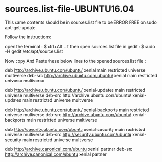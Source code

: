 # sources.list-file-UBUNTU16.04
This same contents should be in sources.list file to be ERROR FREE on sudo apt-get-update.

Follow the instructions:

open the terminal : $ ctrl+Alt + t
then open sources.list file in gedit :  $ sudo -H gedit /etc/apt/sources.list

Now copy And Paste these below lines to the opened sources.list file :

deb http://archive.ubuntu.com/ubuntu/ xenial main restricted universe multiverse
deb-src http://archive.ubuntu.com/ubuntu/ xenial main restricted universe multiverse

deb http://archive.ubuntu.com/ubuntu/ xenial-updates main restricted universe multiverse
deb-src http://archive.ubuntu.com/ubuntu/ xenial-updates main restricted universe multiverse

deb http://archive.ubuntu.com/ubuntu/ xenial-backports main restricted universe multiverse
deb-src http://archive.ubuntu.com/ubuntu/ xenial-backports main restricted universe multiverse

deb http://security.ubuntu.com/ubuntu xenial-security main restricted universe multiverse
deb-src http://security.ubuntu.com/ubuntu xenial-security main restricted universe multiverse

deb http://archive.canonical.com/ubuntu xenial partner
deb-src http://archive.canonical.com/ubuntu xenial partner
